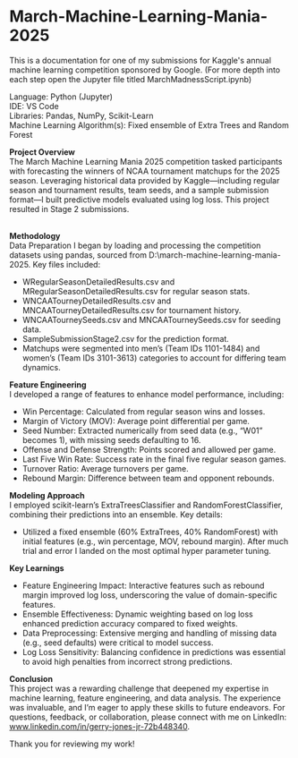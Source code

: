 # March-Machine-Learning-Mania-2025
This is a documentation for one of my submissions for Kaggle's annual machine learning competition sponsored by Google. (For more depth into each step open the Jupyter file titled MarchMadnessScript.ipynb)

Language: Python (Jupyter)
<br>
IDE: VS Code
<br>
Libraries: Pandas, NumPy, Scikit-Learn
<br>
Machine Learning Algorithm(s): Fixed ensemble of Extra Trees and Random Forest

**Project Overview**
<br>
The March Machine Learning Mania 2025 competition tasked participants with forecasting the winners of NCAA tournament matchups for the 2025 season. Leveraging historical data provided by Kaggle—including regular season and tournament results, team seeds, and a sample submission format—I built predictive models evaluated using log loss. This project resulted in Stage 2 submissions.
<br><br>

**Methodology**
<br>
Data Preparation
I began by loading and processing the competition datasets using pandas, sourced from D:\march-machine-learning-mania-2025\. Key files included:

- WRegularSeasonDetailedResults.csv and MRegularSeasonDetailedResults.csv for regular season stats.
- WNCAATourneyDetailedResults.csv and MNCAATourneyDetailedResults.csv for tournament history.
- WNCAATourneySeeds.csv and MNCAATourneySeeds.csv for seeding data.
- SampleSubmissionStage2.csv for the prediction format.
- Matchups were segmented into men’s (Team IDs 1101-1484) and women’s (Team IDs 3101-3613) categories to account for differing team dynamics.

**Feature Engineering**
<br>
I developed a range of features to enhance model performance, including:

- Win Percentage: Calculated from regular season wins and losses.
- Margin of Victory (MOV): Average point differential per game.
- Seed Number: Extracted numerically from seed data (e.g., “W01” becomes 1), with missing seeds defaulting to 16.
- Offense and Defense Strength: Points scored and allowed per game.
- Last Five Win Rate: Success rate in the final five regular season games.
- Turnover Ratio: Average turnovers per game.
- Rebound Margin: Difference between team and opponent rebounds.

**Modeling Approach**
<br>
I employed scikit-learn’s ExtraTreesClassifier and RandomForestClassifier, combining their predictions into an ensemble. Key details:

- Utilized a fixed ensemble (60% ExtraTrees, 40% RandomForest) with initial features (e.g., win percentage, MOV, rebound margin). After much trial and error I landed on the most optimal hyper parameter tuning.

**Key Learnings**
<br>
- Feature Engineering Impact: Interactive features such as rebound margin improved log loss, underscoring the value of domain-specific features.
- Ensemble Effectiveness: Dynamic weighting based on log loss enhanced prediction accuracy compared to fixed weights.
- Data Preprocessing: Extensive merging and handling of missing data (e.g., seed defaults) were critical to model success.
- Log Loss Sensitivity: Balancing confidence in predictions was essential to avoid high penalties from incorrect strong predictions.

**Conclusion**
<br>
This project was a rewarding challenge that deepened my expertise in machine learning, feature engineering, and data analysis. The experience was invaluable, and I’m eager to apply these skills to future endeavors. For questions, feedback, or collaboration, please connect with me on LinkedIn: www.linkedin.com/in/gerry-jones-jr-72b448340.

Thank you for reviewing my work!
